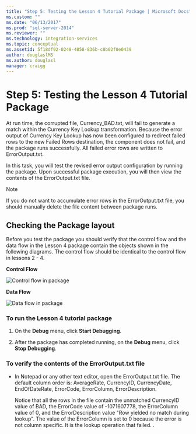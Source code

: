 ```yaml
---
title: "Step 5: Testing the Lesson 4 Tutorial Package | Microsoft Docs"
ms.custom: ""
ms.date: "06/13/2017"
ms.prod: "sql-server-2014"
ms.reviewer: ""
ms.technology: integration-services
ms.topic: conceptual
ms.assetid: 5f18df92-0248-4858-836b-c8b02f0e0439
author: douglaslMS
ms.author: douglasl
manager: craigg
---
```

# Step 5: Testing the Lesson 4 Tutorial Package
  At run time, the corrupted file, Currency_BAD.txt, will fail to generate a match within the Currency Key Lookup transformation. Because the error output of Currency Key Lookup has now been configured to redirect failed rows to the new Failed Rows destination, the component does not fail, and the package runs successfully. All failed error rows are written to ErrorOutput.txt.  
  
 In this task, you will test the revised error output configuration by running the package. Upon successful package execution, you will then view the contents of the ErrorOutput.txt file.  
  
> [!NOTE]  
>  If you do not want to accumulate error rows in the ErrorOutput.txt file, you should manually delete the file content between package runs.  
  
## Checking the Package layout  
 Before you test the package you should verify that the control flow and the data flow in the Lesson 4 package contain the objects shown in the following diagrams. The control flow should be identical to the control flow in lessons 2 - 4.  
  
 **Control Flow**  
  
 ![Control flow in package](../../2014/tutorials/media/task4lesson2control.gif "Control flow in package")  
  
 **Data Flow**  
  
 ![Data flow in package](../../2014/tutorials/media/task5lesson5data.gif "Data flow in package")  
  
### To run the Lesson 4 tutorial package  
  
1.  On the **Debug** menu, click **Start Debugging**.  
  
2.  After the package has completed running, on the **Debug** menu, click **Stop Debugging**.  
  
### To verify the contents of the ErrorOutput.txt file  
  
-   In Notepad or any other text editor, open the ErrorOutput.txt file. The default column order is: AverageRate, CurrencyID, CurrencyDate, EndOfDateRate, ErrorCode, ErrorColumn, ErrorDescription.  
  
     Notice that all the rows in the file contain the unmatched CurrencyID value of BAD, the ErrorCode value of -1071607778, the ErrorColumn value of 0, and the ErrorDescription value "Row yielded no match during lookup". The value of the ErrorColumn is set to 0 because the error is not column specific. It is the lookup operation that failed. .  
  
  
